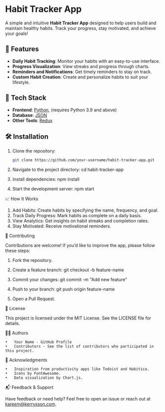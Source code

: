 # Habit Tracker App

A simple and intuitive **Habit Tracker App** designed to help users build and maintain healthy habits. Track your progress, stay motivated, and achieve your goals!


## 🌟 Features

- **Daily Habit Tracking**: Monitor your habits with an easy-to-use interface.
- **Progress Visualization**: View streaks and progress through charts.
- **Reminders and Notifications**: Get timely reminders to stay on track.
- **Custom Habit Creation**: Create and personalize habits to suit your lifestyle.


## 🚀 Tech Stack

- **Frontend**: [Python](https://python.org), (requires Python 3.9 and above)
- **Database**: [JSON](https://www.json.oorg)  
- **Other Tools**: [Redux](https://redux.js.org)



## 🛠️ Installation

1. Clone the repository:
   ```bash
   git clone https://github.com/your-username/habit-tracker-app.git

2.	Navigate to the project directory:
    cd habit-tracker-app

3.	Install dependencies:
    npm install

4.	Start the development server:
    npm start


📈 How It Works
1.	Add Habits: Create habits by specifying the name, frequency, and goal.
2.	Track Daily Progress: Mark habits as complete on a daily basis.
3.	View Analytics: Get insights on habit streaks and completion rates.
4.	Stay Motivated: Receive motivational reminders.

🤝 Contributing

Contributions are welcome! If you’d like to improve the app, please follow these steps:

1.	Fork the repository.

2.	Create a feature branch:
    git checkout -b feature-name

3.	Commit your changes:
    git commit -m "Add new feature"

4.	Push to your branch:
    git push origin feature-name

5.	Open a Pull Request.


📄 License

This project is licensed under the MIT License. See the LICENSE file for details.

👨‍💻 Authors

	•	Your Name - GitHub Profile
	•	Contributors - See the list of contributors who participated in this project.


🧾 Acknowledgments

	•	Inspiration from productivity apps like Todoist and Habitica.
	•	Icons by FontAwesome.
	•	Data visualization by Chart.js.

📬 Feedback & Support

Have feedback or need help? Feel free to open an issue or reach out at kareem@kerrysson.com.
